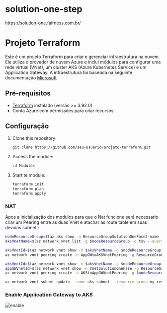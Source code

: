 # solution-one-step
https://solution-one.fairness.com.br/
# Projeto Terraform

Este é um projeto Terraform para criar e gerenciar infraestrutura na nuvem. Ele utiliza o provedor de nuvem Azure e inclui módulos para configurar uma rede virtual (VNet), um cluster AKS (Azure Kubernetes Service) e um Application Gateway. A infraestrutura foi baceada na seguinte documentação [Microsoft](https://learn.microsoft.com/pt-br/azure/application-gateway/tutorial-ingress-controller-add-on-existing?toc=https%3A%2F%2Fdocs.microsoft.com%2Fen-us%2Fazure%2Faks%2Ftoc.json&bc=https%3A%2F%2Fdocs.microsoft.com%2Fen-us%2Fazure%2Fbread%2Ftoc.json#code-try-1)

## Pré-requisitos

- [Terraform](https://www.terraform.io/downloads.html) instalado (versão >= 3.92.0)
- Conta Azure com permissões para criar recursos

## Configuração

1. Clone this repository:

   ```bash
   git clone https://github.com/seu-usuario/projeto-terraform.git
   ```
2. Access the module:

   ```bash
   cd Modules
   ```
3. Start te module:

   ```bash
   terraform init
   terraform plan
   terraform apply
   ```
### NAT
Apos a inicialização dos modulos para que o Nat funcione será necessario criar um Peering entre as duas Vnet e atachar as route table em suas devidas subnet :
```bash
nodeResourceGroup=$(az aks show -n ResourceGroupSolutionOneFase2-name -g ResourceGroupSolutionOneFase2 -o tsv --query "nodeResourceGroup")
aksVnetName=$(az network vnet list -g $nodeResourceGroup -o tsv --query "[0].name")

aksVnetId=$(az network vnet show -n $aksVnetName -g $nodeResourceGroup -o tsv --query "id")
az network vnet peering create -n AppGWtoAKSVnetPeering -g ResourceGroupSolutionOneFase2 --vnet-name VnetSolutionOneFase --remote-vnet $aksVnetId --allow-vnet-access

aksVnetId=$(az network vnet show -n $aksVnetName -g $nodeResourceGroup -o tsv --query "id")
appGWVnetId=$(az network vnet show -n VnetSolutionOneFase -g ResourceGroupSolutionOneFase2 -o tsv --query "id")
az network vnet peering create -n AKStoAppGWVnetPeering -g $nodeResourceGroup --vnet-name $aksVnetName --remote-vnet $appGWVnetId --allow-vnet-access
```
```bash
az network vnet subnet update --name aks-subnet --resource-group my-resource-group --vnet-name my-vnet --route-table route-table-aks
```

### Enable Application Gateway to AKS

![enable](https://github.com/Robert-J-Barros/solution-one-step/assets/105607298/4d791ee7-b6b4-474b-b02b-d0b8fde831c7)
